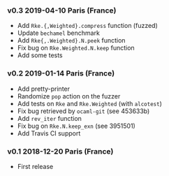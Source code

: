 ### v0.3 2019-04-10 Paris (France)

* Add `Rke.{,Weighted}.compress` function (fuzzed)
* Update `bechamel` benchmark
* Add `Rke{,.Weighted}.N.peek` function
* Fix bug on `Rke.Weighted.N.keep` function
* Add some tests

### v0.2 2019-01-14 Paris (France)

* Add pretty-printer
* Randomize `pop` action on the fuzzer
* Add tests on `Rke` and `Rke.Weighted` (with `alcotest`)
* Fix bug retrieved by `ocaml-git` (see 453633b)
* Add `rev_iter` function
* Fix bug on `Rke.N.keep_exn` (see 3951501)
* Add Travis CI support

### v0.1 2018-12-20 Paris (France)

* First release
